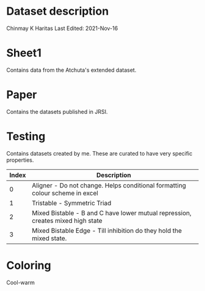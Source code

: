 # Dataset description

Chinmay K Haritas
Last Edited: 2021-Nov-16

# Sheet1
Contains data from the Atchuta's extended dataset.

# Paper
Contains the datasets published in JRSI.

# Testing
Contains datasets created by me. These are curated to have very specific properties.

<!-- Insert table in md -->
| Index  | Description |
| ------------- | ------------- |
| 0  | Aligner - Do not change. Helps conditional formatting colour scheme in excel   |
| 1  | Tristable - Symmetric Triad  |
| 2  | Mixed Bistable - B and C have lower mutual repression, creates mixed high state  |
| 3  | Mixed Bistable Edge - Till inhibition do they hold the mixed state. |



# Coloring

Cool-warm
